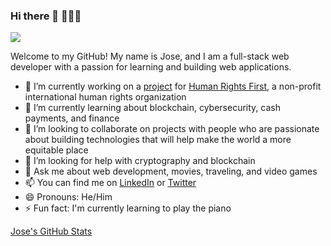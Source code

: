 

### Hi there 👋 👨🏻‍💻

<img src="https://media.giphy.com/media/7cH1iWkmSsTSaAO4rS/giphy.gif">

Welcome to my GitHub! My name is Jose, and I am a full-stack web developer with a passion for learning and building web applications. 

- 🔭 I’m currently working on a [project](https://a.humanrightsfirst.dev/) for [Human Rights First](https://www.humanrightsfirst.org/), a non-profit international human rights organization 
- 🌱  I’m currently learning about blockchain, cybersecurity, cash payments, and finance
- 👯  I’m looking to collaborate on projects with people who are passionate about building technologies that will help make the world a more equitable place 
- 🤔  I’m looking for help with cryptography and blockchain 
- 💬  Ask me about web development, movies, traveling, and video games
- 📫  You can find me on [LinkedIn](https://www.linkedin.com/in/jcroblesorozco/) or [Twitter](https://twitter.com/jcorozcorobles) 
- 😄  Pronouns: He/Him
- ⚡  Fun fact: I'm currently learning to play the piano

[Jose's GitHub Stats](https://github-readme-stats.vercel.app/api?username=jcrobles1989)
